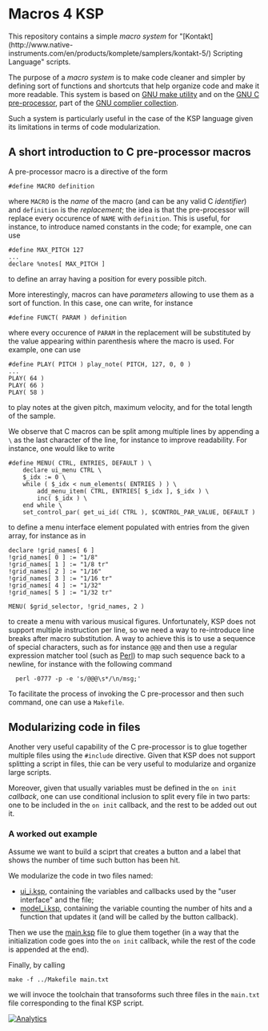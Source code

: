 # Macros 4 KSP

This repository contains a simple *macro system* for
"[Kontakt](http://www.native-
instruments.com/en/products/komplete/samplers/kontakt-5/) Scripting Language"
scripts.

The purpose of a *macro system* is to make code cleaner and simpler by defining
sort of functions and shortcuts that help organize code and make it more
readable. This system is based on [GNU make utility](http://www.gnu.org/software/make/) and on the [GNU C pre-processor](https://gcc.gnu.org/onlinedocs/cpp/), part of the [GNU complier collection](https://gcc.gnu.org/).

Such a system is particularly useful in the case of the KSP language given its
limitations in terms of code modularization.

## A short introduction to C pre-processor macros

A pre-processor macro is a directive of the form

	#define MACRO definition

where `MACRO` is the *name* of the macro (and can be any valid C *identifier*)
and `definition` is the *replacement*; the idea is that the pre-processor will
replace every occurence of `NAME` with `definition`. This is useful, for
instance, to introduce named constants in the code; for example, one can use

	#define MAX_PITCH 127
	...
	declare %notes[ MAX_PITCH ]

to define an array having a position for every possible pitch.

More interestingly, macros can have *parameters* allowing to use them as a
sort of function. In this case, one can write, for instance

	#define FUNCT( PARAM ) definition

where every occurence of `PARAM` in the replacement will be substituted by the
value appearing within parenthesis where the macro is used. For example, one
can use

	#define PLAY( PITCH ) play_note( PITCH, 127, 0, 0 )
	...
	PLAY( 64 )
	PLAY( 66 )
	PLAY( 58 )

to play notes at the given pitch, maximum velocity, and for the total length
of the sample.

We observe that C macros can be split among multiple lines by appending a `\`
as the last character of the line, for instance to improve readability. For
instance, one would like to write

	#define MENU( CTRL, ENTRIES, DEFAULT ) \
		declare ui_menu CTRL \
		$_idx := 0 \
		while ( $_idx < num_elements( ENTRIES ) ) \
			add_menu_item( CTRL, ENTRIES[ $_idx ], $_idx ) \
			inc( $_idx ) \
		end while \
		set_control_par( get_ui_id( CTRL ), $CONTROL_PAR_VALUE, DEFAULT )

to define a menu interface element populated with entries from the given
array, for instance as in

	declare !grid_names[ 6 ]
	!grid_names[ 0 ] := "1/8"
	!grid_names[ 1 ] := "1/8 tr"
	!grid_names[ 2 ] := "1/16"
	!grid_names[ 3 ] := "1/16 tr"
	!grid_names[ 4 ] := "1/32"
	!grid_names[ 5 ] := "1/32 tr"

	MENU( $grid_selector, !grid_names, 2 )

to create a menu with various musical figures. Unfortunately, KSP does not
support multiple instruction per line, so we need a way to re-introduce line
breaks after macro substitution. A way to achieve this is to use a sequence of
special characters, such as for instance `@@@` and then use a regular
expression matcher tool (such as [Perl](http://www.perl.org/)) to map such sequence back to a newline, for instance with the following command

	  perl -0777 -p -e 's/@@@\s*/\n/msg;'

To facilitate the process of invoking the C pre-processor and then such
command, one can use a `Makefile`.

## Modularizing code in files

Another very useful capability of the C pre-processor is to glue together
multiple files using the `#include` directive. Given that KSP does not support
splitting a script in files, thie can be very useful to modularize and
organize large scripts.

Moreover, given that usually variables must be defined in the `on init`
*callback*, one can use conditional inclusion to split every file in two
parts: one to be included in the `on init` callback, and the rest to be added
out out it.

### A worked out example

Assume we want to build a sciprt that creates a button and a label that shows
the number of time such button has been hit.

We modularize the code in two files named:

- [ui_i.ksp](example/ui_i.ksp), containing the variables and callbacks
  used by   the "user interface" and the file;
- [model_i.ksp](example/model_i.ksp), containing the variable counting the
  number of hits and a function that updates it (and will be called by
  the button callback).

Then we use the [main.ksp](example/main.ksp) file to glue them together (in a
way that the initialization code goes into the `on init` callback, while the
rest of the code is appended at the end).

Finally, by calling

	make -f ../Makefile main.txt

we will invoce the toolchain that transoforms such three files in the
`main.txt` file corresponding to the final KSP script.

[![Analytics](https://ga-beacon.appspot.com/UA-49277456-5/macros4ksp?pixel)](https://github.com/igrigorik/ga-beacon)
